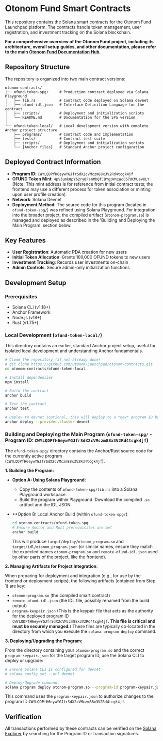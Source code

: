 # Otonom Fund Smart Contracts

This repository contains the Solana smart contracts for the Otonom Fund Launchpad platform. The contracts handle token management, user registration, and investment tracking on the Solana blockchain.

**For a comprehensive overview of the Otonom Fund project, including its architecture, overall setup guides, and other documentation, please refer to the main [Otonom Fund Documentation Hub](https://github.com/Otonom-Launchpad/otonom-docs/blob/main/README.md).**

## Repository Structure

The repository is organized into two main contract versions:

```
otonom-contracts/
├── ofund-token-spg/     # Production contract deployed via Solana Playground
│   ├── lib.rs           # Contract code deployed on Solana devnet
│   ├── ofund-idl.json   # Interface Definition Language for the contract
│   ├── scripts/         # Deployment and initialization scripts
│   └── README.md        # Documentation for the SPG version
│
└── ofund-token-local/   # Local development version with complete Anchor project structure
    ├── programs/        # Contract code and implementation
    ├── tests/           # Contract test suite
    ├── scripts/         # Deployment and initialization scripts
    └── [Anchor files]   # Standard Anchor project configuration
```

## Deployed Contract Information

- **Program ID**: `CWYLQDPfH6eywYGJfrSdX2cVMczm88x3V2Rd4tcgk4jf`
- **OFUND Token Mint**: `4pV3umk8pY62ry8FsnMbQfJBYgpWnzWcC67UCMUevXLY` (Note: This mint address is for reference from initial contract tests; the frontend may use a different process for token association or minting upon user profile creation).
- **Network**: Solana Devnet
- **Deployment Method**: The source code for this program (located in `ofund-token-spg/`) was refined using Solana Playground. For integration into the broader project, the compiled artifact (`otonom-program.so`) is managed and deployed as described in the 'Building and Deploying the Main Program' section below.

## Key Features

- **User Registration**: Automatic PDA creation for new users
- **Initial Token Allocation**: Grants 100,000 OFUND tokens to new users
- **Investment Tracking**: Records user investments on-chain
- **Admin Controls**: Secure admin-only initialization functions

## Development Setup

### Prerequisites
- Solana CLI (v1.18+)
- Anchor Framework
- Node.js (v18+)
- Rust (v1.75+)

### Local Development (`ofund-token-local/`)

This directory contains an earlier, standard Anchor project setup, useful for isolated local development and understanding Anchor fundamentals.

```bash
# Clone the repository (if not already done)
# git clone https://github.com/Otonom-Launchpad/otonom-contracts.git
cd otonom-contracts/ofund-token-local

# Install dependencies
npm install

# Build the contract
anchor build

# Test the contract
anchor test

# Deploy to devnet (optional, this will deploy to a *new* program ID based on your local keypairs)
anchor deploy --provider.cluster devnet
```

### Building and Deploying the Main Program (`ofund-token-spg/` - Program ID: `CWYLQDPfH6eywYGJfrSdX2cVMczm88x3V2Rd4tcgk4jf`)

The `ofund-token-spg/` directory contains the Anchor/Rust source code for the currently active program (`CWYLQDPfH6eywYGJfrSdX2cVMczm88x3V2Rd4tcgk4jf`).

**1. Building the Program:**

   - **Option A: Using Solana Playground:**
     - Copy the contents of `ofund-token-spg/lib.rs` into a Solana Playground workspace.
     - Build the program within Playground. Download the compiled `.so` artifact and the IDL JSON.

   - **Option B: Local Anchor Build (within `ofund-token-spg/`):
     ```bash
     cd otonom-contracts/ofund-token-spg
     # Ensure Anchor and Rust prerequisites are met
     anchor build
     ```
     This will produce `target/deploy/otonom_program.so` and `target/idl/otonom_program.json` (or similar names, ensure they match the expected names `otonom-program.so` and `remote-ofund-idl.json` used by other parts of the project, like the frontend).

**2. Managing Artifacts for Project Integration:**

   When preparing for deployment and integration (e.g., for use by the frontend or deployment scripts), the following artifacts (obtained from Step 1) are key:
   - `otonom-program.so` (the compiled smart contract)
   - `remote-ofund-idl.json` (the IDL file, possibly renamed from the build output)
   - `program-keypair.json` (This is the keypair file that acts as the authority for the deployed program ID `CWYLQDPfH6eywYGJfrSdX2cVMczm88x3V2Rd4tcgk4jf`. **This file is critical and must be securely managed.**)
   These files are typically co-located in the directory from which you execute the `solana program deploy` command.

**3. Deploying/Upgrading the Program:**

   From the directory containing your `otonom-program.so` and the correct `program-keypair.json` for the target program ID, use the Solana CLI to deploy or upgrade:
   ```bash
   # Ensure Solana CLI is configured for devnet
   # solana config set --url devnet

   # Deploy/Upgrade command:
   solana program deploy otonom-program.so --program-id program-keypair.json
   ```
   This command uses the `program-keypair.json` to authorize changes to the program ID `CWYLQDPfH6eywYGJfrSdX2cVMczm88x3V2Rd4tcgk4jf`.

## Verification

All transactions performed by these contracts can be verified on the [Solana Explorer](https://explorer.solana.com/?cluster=devnet) by searching for the Program ID or transaction signatures.